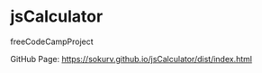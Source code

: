 # jsCalculator
freeCodeCampProject

GitHub Page: https://sokurv.github.io/jsCalculator/dist/index.html
